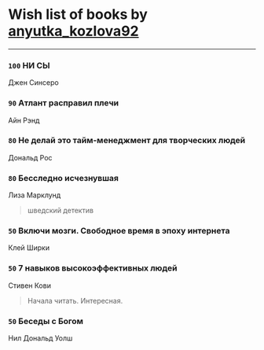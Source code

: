 # Wish list of books by [anyutka_kozlova92](http://vk.com/id22376066)
---

### `100` НИ СЫ
Джен  Синсеро

### `90` Атлант расправил плечи
Айн Рэнд

### `80` Не делай это тайм-менеджмент для творческих людей
Дональд Рос

### `80` Бесследно исчезнувшая
Лиза Марклунд
> шведский детектив

### `50` Включи мозги. Свободное время в эпоху интернета
Клей Ширки

### `50` 7 навыков высокоэффективных людей
Стивен Кови
> Начала читать. Интересная.

### `50` Беседы с Богом
Нил Дональд Уолш

